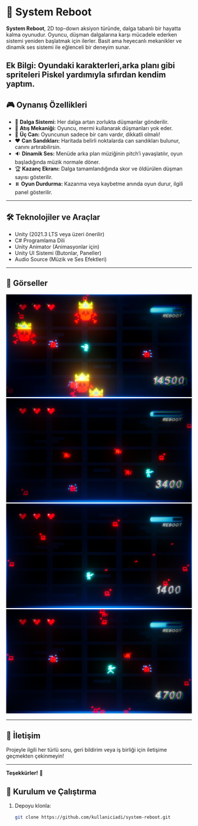 # 🔁 System Reboot

**System Reboot**, 2D top-down aksiyon türünde, dalga tabanlı bir hayatta kalma oyunudur. Oyuncu, düşman dalgalarına karşı mücadele ederken sistemi yeniden başlatmak için ilerler. Basit ama heyecanlı mekanikler ve dinamik ses sistemi ile eğlenceli bir deneyim sunar.

Ek Bilgi:
 Oyundaki karakterleri,arka planı gibi spriteleri Piskel yardımıyla sıfırdan kendim yaptım.
---

## 🎮 Oynanış Özellikleri

- 👾 **Dalga Sistemi:** Her dalga artan zorlukta düşmanlar gönderilir.  
- 🔫 **Atış Mekaniği:** Oyuncu, mermi kullanarak düşmanları yok eder.  
- 💓 **Üç Can:** Oyuncunun sadece bir canı vardır, dikkatli olmalı!  
- ❤️ **Can Sandıkları:** Haritada belirli noktalarda can sandıkları bulunur, canını artırabilirsin.  
- 🔉 **Dinamik Ses:** Menüde arka plan müziğinin pitch’i yavaşlatılır, oyun başladığında müzik normale döner.  
- 🏆 **Kazanç Ekranı:** Dalga tamamlandığında skor ve öldürülen düşman sayısı gösterilir.  
- ⏸️ **Oyun Durdurma:** Kazanma veya kaybetme anında oyun durur, ilgili panel gösterilir.

---

## 🛠️ Teknolojiler ve Araçlar

- Unity (2021.3 LTS veya üzeri önerilir)  
- C# Programlama Dili  
- Unity Animator (Animasyonlar için)  
- Unity UI Sistemi (Butonlar, Paneller)  
- Audio Source (Müzik ve Ses Efektleri)  

---

## 🎨 Görseller

![1](ScreenShots/SystemReboot1.png)
![2](ScreenShots/SystemReboot2.png)
![3](ScreenShots/systemReboot3.png)
![4](ScreenShots/SystemReboot4.png)


---

## 📩 İletişim

Projeyle ilgili her türlü soru, geri bildirim veya iş birliği için iletişime geçmekten çekinmeyin!

---

**Teşekkürler!** 🙏  

## 🚀 Kurulum ve Çalıştırma

1. Depoyu klonla:
   ```bash
   git clone https://github.com/kullaniciadi/system-reboot.git

